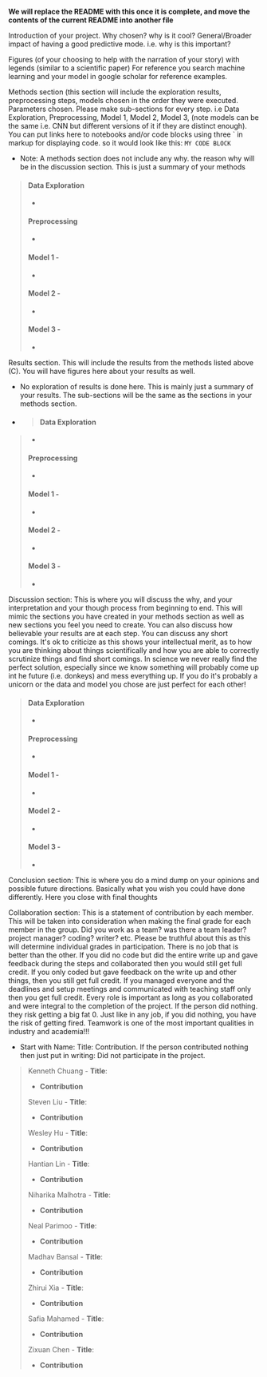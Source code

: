 **We will replace the README with this once it is complete, and move the contents of the current README into another file**

Introduction of your project. Why chosen? why is it cool? General/Broader impact of having a good predictive mode. i.e. why is this important?
> 

Figures (of your choosing to help with the narration of your story) with legends (similar to a scientific paper) For reference you search machine learning and your model in google scholar for reference examples.
> 

Methods section (this section will include the exploration results, preprocessing steps, models chosen in the order they were executed. Parameters chosen. Please make sub-sections for every step. i.e Data Exploration, Preprocessing, Model 1, Model 2, Model 3, (note models can be the same i.e. CNN but different versions of it if they are distinct enough). You can put links here to notebooks and/or code blocks using three ` in markup for displaying code. so it would look like this: ``` MY CODE BLOCK ```
* Note: A methods section does not include any why. the reason why will be in the discussion section. This is just a summary of your methods
> #### Data Exploration
> * 
> #### Preprocessing
> * 
> #### Model 1 -
> * 
> #### Model 2 -
> * 
> #### Model 3 - 
> * 

Results section. This will include the results from the methods listed above (C). You will have figures here about your results as well.
* No exploration of results is done here. This is mainly just a summary of your results. The sub-sections will be the same as the sections in your methods section.
* > #### Data Exploration
> * 
> #### Preprocessing
> * 
> #### Model 1 -
> * 
> #### Model 2 -
> * 
> #### Model 3 - 
> * 

Discussion section: This is where you will discuss the why, and your interpretation and your though process from beginning to end. This will mimic the sections you have created in your methods section as well as new sections you feel you need to create. You can also discuss how believable your results are at each step. You can discuss any short comings. It's ok to criticize as this shows your intellectual merit, as to how you are thinking about things scientifically and how you are able to correctly scrutinize things and find short comings. In science we never really find the perfect solution, especially since we know something will probably come up int he future (i.e. donkeys) and mess everything up. If you do it's probably a unicorn or the data and model you chose are just perfect for each other!
> #### Data Exploration
> * 
> #### Preprocessing
> * 
> #### Model 1 -
> * 
> #### Model 2 -
> * 
> #### Model 3 - 
> * 

Conclusion section: This is where you do a mind dump on your opinions and possible future directions. Basically what you wish you could have done differently. Here you close with final thoughts
> 

Collaboration section: This is a statement of contribution by each member. This will be taken into consideration when making the final grade for each member in the group. Did you work as a team? was there a team leader? project manager? coding? writer? etc. Please be truthful about this as this will determine individual grades in participation. There is no job that is better than the other. If you did no code but did the entire write up and gave feedback during the steps and collaborated then you would still get full credit. If you only coded but gave feedback on the write up and other things, then you still get full credit. If you managed everyone and the deadlines and setup meetings and communicated with teaching staff only then you get full credit. Every role is important as long as you collaborated and were integral to the completion of the project. If the person did nothing. they risk getting a big fat 0. Just like in any job, if you did nothing, you have the risk of getting fired. Teamwork is one of the most important qualities in industry and academia!!!
* Start with Name: Title: Contribution. If the person contributed nothing then just put in writing: Did not participate in the project.

> Kenneth Chuang - **Title**:
> * **Contribution**
>
> Steven Liu - **Title**:
> * **Contribution**
>
> Wesley Hu - **Title**:
> * **Contribution**
>
> Hantian Lin - **Title**:
> * **Contribution**
>
> Niharika Malhotra - **Title**:
> * **Contribution**
>
> Neal Parimoo - **Title**:
> * **Contribution**
>
> Madhav Bansal - **Title**:
> * **Contribution**
>
> Zhirui Xia - **Title**:
> * **Contribution**
>
> Safia Mahamed - **Title**:
> * **Contribution**
>
> Zixuan Chen - **Title**:
> * **Contribution**
